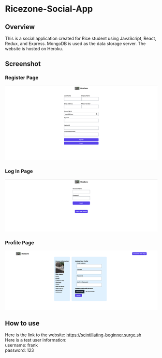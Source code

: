 # Ricezone-Social-App
## Overview
This is a social application created for Rice student using JavaScript, React, Redux, and Express. MongoDB is used as the data storage server. The website is hosted on Heroku.

## Screenshot
### Register Page
![Ricezone-Social-App s3](https://raw.githubusercontent.com/frankfeng98/Ricezone-Social-App/master/s3.png)
### Log In Page
![Ricezone-Social-App s2](https://raw.githubusercontent.com/frankfeng98/Ricezone-Social-App/master/s2.png)
### Profile Page
![Ricezone-Social-App s1](https://raw.githubusercontent.com/frankfeng98/Ricezone-Social-App/master/s1.png)

## How to use
Here is the link to the website: https://scintillating-beginner.surge.sh <br>
Here is a test user information: <br>
username: frank <br>
password: 123
